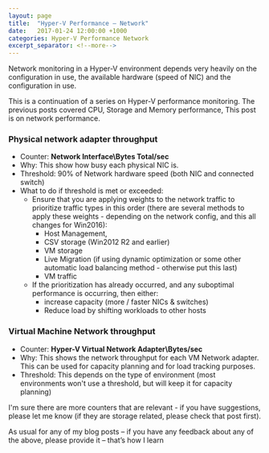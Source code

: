 ```yaml
---
layout: page
title:  "Hyper-V Performance – Network"
date:   2017-01-24 12:00:00 +1000
categories: Hyper-V Performance Network
excerpt_separator: <!--more-->
---
```

Network monitoring in a Hyper-V environment depends very heavily on the configuration in use, the available hardware (speed of NIC) and the configuration in use.
<!--more-->
This is a continuation of a series on Hyper-V performance monitoring. The previous posts covered CPU, Storage and Memory performance, This post is on network performance.

### Physical network adapter throughput

* Counter: **Network Interface\Bytes Total/sec**
* Why: This show how busy each physical NIC is.
* Threshold: 90% of Network hardware speed (both NIC and connected switch)
* What to do if threshold is met or exceeded:
  * Ensure that you are applying weights to the network traffic to prioritize traffic types in this order (there are several methods to apply these weights - depending on the network config, and this all changes for Win2016):
    * Host Management,
    * CSV storage (Win2012 R2 and earlier)
    * VM storage
    * Live Migration (if using dynamic optimization or some other automatic load balancing method - otherwise put this last)
    * VM traffic
  * If the prioritization has already occurred, and any suboptimal performance is occurring, then either:
    * increase capacity (more / faster NICs & switches)
    * Reduce load by shifting workloads to other hosts

### Virtual Machine Network throughput

* Counter: **Hyper-V Virtual Network Adapter\Bytes/sec**
* Why: This shows the network throughput for each VM Network adapter. This can be used for capacity planning and for load tracking purposes.
* Threshold: This depends on the type of environment (most environments won't use a threshold, but will keep it for capacity planning)

I'm sure there are more counters that are relevant - if you have suggestions, please let me know (if they are storage related, please check that post first).

As usual for any of my blog posts – if you have any feedback about any of the above, please provide it – that’s how I learn
